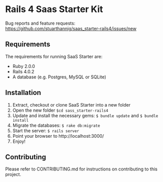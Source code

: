 # Rails 4 Saas Starter Kit

Bug reports and feature requests:
https://github.com/stuarthannig/saas_starter-rails4/issues/new

## Requirements

The requirements for running SaaS Starter are:

 * Ruby 2.0.0
 * Rails 4.0.2
 * A database (e.g. Postgres, MySQL or SQLite)

## Installation

 1. Extract, checkout or clone SaaS Starter into a new folder
 2. Open the new folder `$cd sass_starter-rails4`
 3. Update and install the necessary gems: `$ bundle update` and `$ bundle install`
 4. Migrate the databases: `$ rake db:migrate`
 5. Start the server: `$ rails server`
 6. Point your browser to http://localhost:3000/
 7. Enjoy!
 
## Contributing

Please refer to CONTRIBUTING.md for instructions on contributing to this project.